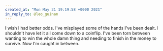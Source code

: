 ```yaml
---
created_at: "Mon May 31 19:19:58 +0000 2021"
in_reply_to: @leo_guinan
---
```


I wish I had better odds. I've misplayed some of the hands I've been dealt. I shouldn't have let it all come down to a coinflip. I've been torn between wanting to win the whole damn thing and needing to finish in the money to survive. Now I'm caught in between.